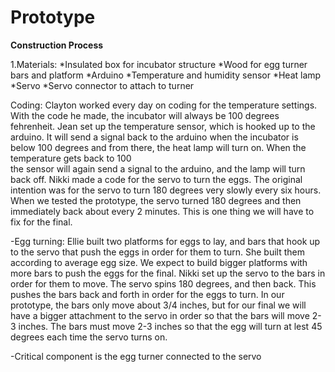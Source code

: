 Prototype
=========

**Construction Process**

1.Materials: 
*Insulated box for incubator structure 
*Wood for egg turner bars and platform 
*Arduino 
*Temperature and humidity sensor 
*Heat lamp 
*Servo 
*Servo connector to attach to turner

Coding: Clayton worked every day on coding for the temperature settings. With the code he made, the incubator will always be 
100 degrees fehrenheit. Jean set up the temperature sensor, which is hooked up to the arduino. It will send a signal back to the
arduino when the incubator is below 100 degrees and from there, the heat lamp will turn on. When the temperature gets back to 100  
the sensor will again send a signal to the arduino, and the lamp will turn back off. Nikki made a code for the servo to turn the 
eggs. The original intention was for the servo to turn 180 degrees very slowly every six hours. When we tested the prototype, 
the servo turned 180 degrees and then immediately back about every 2 minutes. This is one thing we will have to fix for the 
final. 

-Egg turning: Ellie built two platforms for eggs to lay, and bars that hook up to the servo that push the eggs in order for them
to turn. She built them according to average egg size. We expect to build bigger platforms with more bars to push the eggs for
the final. Nikki set up the servo to the bars in order for them to move. The servo spins 180 degrees, and then back. This pushes 
the bars back and forth in order for the eggs to turn. In our prototype, the bars only move about 3/4 inches, but for our final 
we will have a bigger attachment to the servo in order so that the bars will move 2-3 inches. The bars must move 2-3 inches so 
that the egg will turn at lest 45 degrees each time the servo turns on. 

-Critical component is the egg turner connected to the servo
